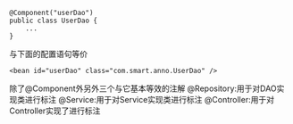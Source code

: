 ```
@Component("userDao")
public class UserDao {
    ...
}
```
与下面的配置语句等价
```
<bean id="userDao" class="com.smart.anno.UserDao" />
```
除了@Component外另外三个与它基本等效的注解
@Repository:用于对DAO实现类进行标注
@Service:用于对Service实现类进行标注
@Controller:用于对Controller实现了进行标注
